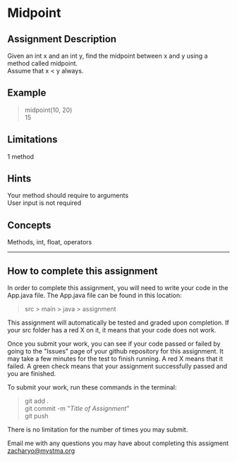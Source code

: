 # **Midpoint**

## **Assignment Description**
Given an int x and an int y, find the midpoint between x and y using a method called midpoint.  
Assume that x < y always.

## **Example**
>midpoint(10, 20)  
15

## **Limitations**
1 method

## **Hints**
Your method should require to arguments  
User input is not required

## **Concepts**  
Methods, int, float, operators

---

## **How to complete this assignment**
In order to complete this assignment, you will need to write your code in the App.java file. The App.java file can be found in this location:  
>src > main > java > assignment  

This assignment will automatically be tested and graded upon completion. If your src folder has a red X on it, it means that your code does not work.  

Once you submit your work, you can see if your code passed or failed by going to the "Issues" page of your github repository for this assignment. It may take a few minutes for the test to finish running. A red X means that it failed. A green check means that your assignment successfully passed and you are finished.

To submit your work, run these commands in the terminal: 
>git add .  
git commit -m "*Title of Assignment*"  
git push  

There is no limitation for the number of times you may submit.

Email me with any questions you may have about completing this assigment  
zacharyo@mystma.org
